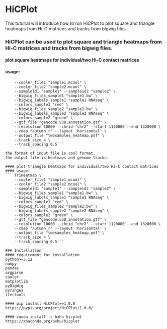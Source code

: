 # HiCPlot  
This tutorial will introduce how to run HiCPlot to plot square and triangle heatmaps from Hi-C matrices and tracks from bigwig files.

### HiCPlot can be used to plot square and triangle heatmaps from Hi-C matrices and tracks from bigwig files.  

#### plot square heatmaps for individual/two Hi-C contact matrices
#### usage:
``` SquHeatmap \
    --cooler_file1 "sample1.mcool" \
    --cooler_file2 "sample2.mcool" \
    --sampleid1 "sample1" --sampleid2 "sample2" \
    --bigwig_files_sample1 "sample1.bw" \
    --bigwig_labels_sample1 "sample1 RNAseq" \
    --colors_sample1 "red" \
    --bigwig_files_sample2 "sample2.bw" \
    --bigwig_labels_sample2 "sample2 RNAseq" \
    --colors_sample2 "green" \
    --gtf_file "gencode.v38.annotation.gtf" \
    --resolution 10000 --chrid "chr2" --start 1120000 --end 1320000 \
    --cmap "autumn_r" --layout 'horizontal' \
    --output_file "twosamples_heatmap.pdf" \
    --track_size 4 \
    --track_spacing 0.5``` 

the format of input file is cool format.  
the output file is heatmaps and genome tracks.

#### plot triangle heatmaps for individual/two Hi-C contact matrices
#### usage: 
``` TriHeatmap \
    --cooler_file1 "sample1.mcool" \
    --cooler_file2 "sample2.mcool" \
    --sampleid1 "sample1" --sampleid2 "sample2" \
    --bigwig_files_sample1 "sample1.bw" \
    --bigwig_labels_sample1 "sample1 RNAseq" \
    --colors_sample1 "red" \
    --bigwig_files_sample2 "sample2.bw" \
    --bigwig_labels_sample2 "sample2 RNAseq" \
    --colors_sample2 "green" \
    --gtf_file "gencode.v38.annotation.gtf" \
    --resolution 10000 --chrid "chr2" --start 1120000 --end 1320000 \
    --cmap "autumn_r" --layout 'horizontal' \
    --output_file "twosamples_heatmap.pdf" \
    --track_size 4 \
    --track_spacing 0.5``` 

### Installation 
#### requirement for installation
python>=3.12 
numpy  
pandas  
argparse  
cooler
matplotlib
pyBigWig
pyranges
itertools

#### pip install HiCPlot==1.0.0
https://pypi.org/project/HiCPlot/1.0.0/  

#### conda install -c bxhu hicplot
https://anaconda.org/bxhu/hicplot

